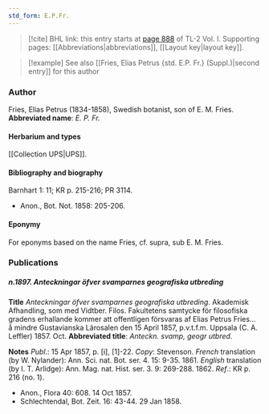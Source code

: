 ```yaml
---
std_form: E.P.Fr.
---
```


> [!cite] BHL link: this entry starts at [page 888](https://www.biodiversitylibrary.org/page/33121019) of TL-2 Vol. I.
> Supporting pages: [[Abbreviations|abbreviations]], [[Layout key|layout key]].

> [!example] See also [[Fries, Elias Petrus {std. E.P. Fr.} (Suppl.)|second entry]] for this author

### Author

Fries, Elias Petrus (1834-1858), Swedish botanist, son of E. M. Fries. 
**Abbreviated name**: *E. P. Fr.*

#### Herbarium and types

[[Collection UPS|UPS]].

#### Bibliography and biography

Barnhart 1: 11; KR p. 215-216; PR 3114.
- Anon., Bot. Not. 1858: 205-206.

#### Eponymy

For eponyms based on the name Fries, cf. supra, sub E. M. Fries.

### Publications

##### n.1897. Anteckningar öfver svamparnes geografiska utbreding

**Title**
*Anteckningar öfver svamparnes geografiska utbreding*. Akademisk Afhandling, som med Vidtber. Filos. Fakultetens samtycke för filosofiska gradens erhallande kommer att offentligen försvaras af Elias Petrus Fries... å mindre Gustavianska Lärosalen den 15 April 1857, p.v.t.f.m. Uppsala (C. A. Leffler) 1857. Oct.
**Abbreviated title**: *Anteckn. svamp, geogr utbred.*

**Notes**
*Publ*.: 15 Apr 1857, p. \[i\], \[1\]-22. *Copy*: Stevenson.
*French* translation (by W. Nylander): Ann. Sci. nat. Bot. ser. 4. 15: 9-35. 1861.
*English* translation (by I. T. Arlidge): Ann. Mag. nat. Hist. ser. 3. 9: 269-288. 1862.
*Ref*.: KR p. 216 (no. 1).
- Anon., Flora 40: 608. 14 Oct 1857.
- Schlechtendal, Bot. Zeit. 16: 43-44. 29 Jan 1858.

